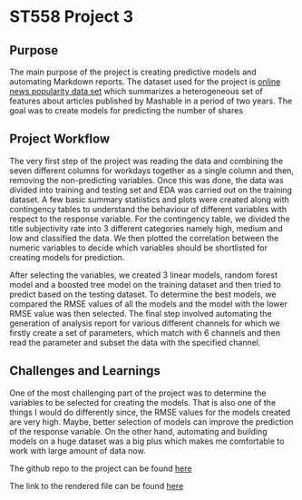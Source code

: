 # ST558 Project 3 

## Purpose 

The main purpose of the project is creating predictive models and automating Markdown reports. The dataset used for the project is [online news popularity data set](https://archive.ics.uci.edu/ml/datasets/Online+News+Popularity) which summarizes a heterogeneous set of features about articles published by Mashable in a period of two years.
The goal was to create models for predicting the number of shares

## Project Workflow 

The very first step of the project was reading the data and combining the seven different columns for workdays together as a single column and then, removing the non-predicting variables. 
Once this was done, the data was divided into training and testing set and EDA was carried out on the training dataset. A few basic summary statiistics and plots were created along with contingency tables to understand the behaviour of different variables with respect to the response variable. For the contingency table, we divided the title subjectivity rate into 3 different categories namely high, medium and low and classified the data. We then plotted the correlation between the numeric variables to decide which variables should be shortlisted for creating models for prediction. 

After selecting the variables, we created 3 linear models, random forest model and a boosted tree model on the training dataset and then tried to predict based on the testing dataset.
To determine the best models, we compared the RMSE values of all the models and the model with the lower RMSE value was then selected. The final step involved automating the generation of analysis report for various different channels for which we firstly create a set of parameters, which match with 6 channels and then read the parameter and subset the data with the specified channel.

## Challenges and Learnings 

One of the most challenging part of the project was to determine the variables to be selected for creating the models. That is also one of the things I would do differently since, the RMSE values for the models created are very high. Maybe, better selection of models can improve the prediction of the response variable.
On the other hand, automating and building models on a huge dataset was a big plus which makes me comfortable to work with large amount of data now. 

The github repo to the project can be found [here](https://github.com/shaoyucherish/Project3)

The link to the rendered file can be found [here](https://shaoyucherish.github.io/Project3/)

